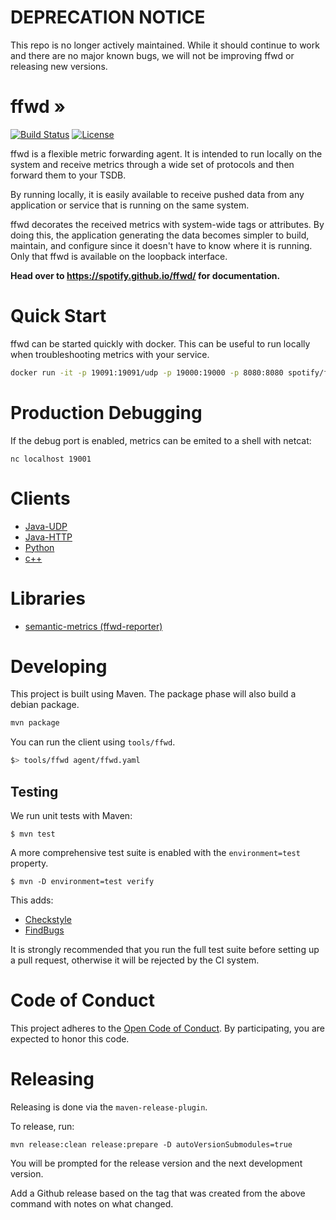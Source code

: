 # DEPRECATION NOTICE

This repo is no longer actively maintained. While it should continue to work and there are no major known bugs, we will not be improving ffwd or releasing new versions.

# ffwd &#187;

[![Build Status](https://circleci.com/gh/spotify/ffwd.svg?style=svg)](https://circleci.com/gh/spotify/ffwd)
[![License](https://img.shields.io/github/license/spotify/ffwd.svg)](LICENSE)

ffwd is a flexible metric forwarding agent. It is intended to run locally on the system and receive metrics through a wide set of protocols and then forward them to your TSDB.

By running locally, it is easily available to receive pushed data from any application or service that is running on the same system.

ffwd decorates the received metrics with system-wide tags or attributes. By doing this, the application generating the data becomes simpler to build, maintain, and configure since it doesn't have to know where it is running. Only that ffwd is available on the loopback interface.

**Head over to https://spotify.github.io/ffwd/ for documentation.**

# Quick Start

ffwd can be started quickly with docker. This can be useful to run locally when troubleshooting metrics with your service.

```bash
docker run -it -p 19091:19091/udp -p 19000:19000 -p 8080:8080 spotify/ffwd:latest
```

# Production Debugging

If the debug port is enabled, metrics can be emited to a shell with netcat:

`nc localhost 19001`

# Clients

- [Java-UDP](https://github.com/spotify/ffwd-client-java)
- [Java-HTTP](https://github.com/spotify/ffwd-http-client)
- [Python](https://pypi.python.org/pypi/ffwd)
- [c++](https://github.com/udoprog/libffwd-client)

# Libraries

- [semantic-metrics (ffwd-reporter)](https://github.com/spotify/semantic-metrics)

# Developing

This project is built using Maven. The package phase will also build a debian package.

```bash
mvn package
```

You can run the client using `tools/ffwd`.

```bash
$> tools/ffwd agent/ffwd.yaml
```

## Testing

We run unit tests with Maven:

```
$ mvn test
```

A more comprehensive test suite is enabled with the `environment=test`
property.

```
$ mvn -D environment=test verify
```

This adds:

- [Checkstyle](http://checkstyle.sourceforge.net/)
- [FindBugs](http://findbugs.sourceforge.net/)

It is strongly recommended that you run the full test suite before setting up a
pull request, otherwise it will be rejected by the CI system.

# Code of Conduct

This project adheres to the [Open Code of Conduct][code-of-conduct]. By
participating, you are expected to honor this code.

[code-of-conduct]: https://github.com/spotify/code-of-conduct/blob/master/code-of-conduct.md

# Releasing

Releasing is done via the `maven-release-plugin`.

To release, run:

`mvn release:clean release:prepare -D autoVersionSubmodules=true`

You will be prompted for the release version and the next development version.

Add a Github release based on the tag that was created from the above command with notes on what changed.
